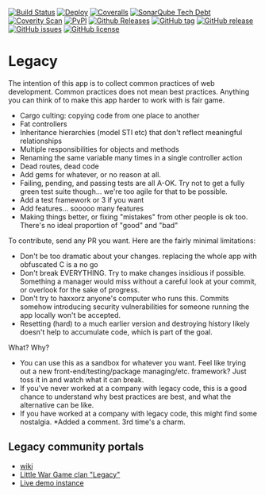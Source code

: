 [![Build Status](https://travis-ci.org/EvanBurchard/legacy.svg?branch=master)](https://travis-ci.org/EvanBurchard/legacy)
[![Deploy](https://www.herokucdn.com/deploy/button.png)](https://heroku.com/deploy)
[![Coveralls](https://img.shields.io/coveralls/jekyll/jekyll.svg)]()
[![SonarQube Tech Debt](https://img.shields.io/sonar/http/sonar.qatools.ru/ru.yandex.qatools.allure:allure-core/tech_debt.svg)]()
[![Coverity Scan](https://img.shields.io/coverity/scan/3997.svg)]()
[![PyPI](https://img.shields.io/pypi/dd/legacy.svg)]()
[![Github Releases](https://img.shields.io/github/downloads/EvanBurchard/legacy/latest/total.svg)]()
[![GitHub tag](https://img.shields.io/github/tag/EvanBurchard/legacy.svg)]()
[![GitHub release](https://img.shields.io/github/release/EvanBurchard/legacy.svg)]()
[![GitHub issues](https://img.shields.io/github/issues/EvanBurchard/legacy.svg)]()
[![GitHub license](https://img.shields.io/github/license/EvanBurchard/legacy.svg)]()

# Legacy

The intention of this app is to collect common practices of web development.  Common practices does not mean best practices. Anything you can think of to make this app harder to work with is fair game.

* Cargo culting: copying code from one place to another
* Fat controllers
* Inheritance hierarchies (model STI etc) that don't reflect meaningful relationships
* Multiple responsibilities for objects and methods
* Renaming the same variable many times in a single controller action
* Dead routes, dead code
* Add gems for whatever, or no reason at all.
* Failing, pending, and passing tests are all A-OK.  Try not to get a fully green test suite though... we're too agile for that to be possible.
* Add a test framework or 3 if you want
* Add features... sooooo many features  
* Making things better, or fixing "mistakes" from other people is ok too. There's no ideal proportion of "good" and "bad" 

To contribute, send any PR you want.  Here are the fairly minimal limitations:
* Don't be too dramatic about your changes. replacing the whole app with obfuscated C is a no go
* Don't break EVERYTHING.  Try to make changes insidious if possible.  Something a manager would miss without a careful look at your commit, or overlook for the sake of progress.
* Don't try to haxxorz anyone's computer who runs this.  Commits somehow introducing security vulnerabilities for someone running the app locally won't be accepted.
* Resetting (hard) to a much earlier version and destroying history likely doesn't help to accumulate code, which is part of the goal.

What?  Why?
* You can use this as a sandbox for whatever you want.  Feel like trying out a new front-end/testing/package managing/etc. framework? Just toss it in and watch what it can break.
* If you've never worked at a company with legacy code, this is a good chance to understand why best practices are best, and what the alternative can be like.
* If you have worked at a company with legacy code, this might find some nostalgia.
*Added a comment. 3rd time's a charm. 

## Legacy community portals
* [wiki](http://legacyapp.wikia.com/wiki/Legacyapp_Wikia)
* [Little War Game clan "Legacy"](http://littlwargame.com)
* [Live demo instance](http://legacyapp.herokuapp.com)
